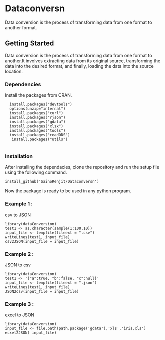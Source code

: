 # Dataconversn

Data conversion is the process of transforming data from one format to another format.

## Getting Started

Data conversion is the process of transforming data from one format to another.It involves extracting data from its original source, transforming the data into the desired format, and finally, loading the data into the source location.

### Dependencies

Install the packages from CRAN.
```
  install.packages("devtools")
  options(unzip="internal")
  install.packages("curl")
  install.packages("rjson") 
  install.packages("gdata") 
  install.packages("xlsx") 
  install.packages("tools") 
  install.packages("readODS") 
   install.packages("utils")
  
  ``` 
  
### Installation

After installing the dependacies, clone the repository and run the setup file using the following command.

```
install_github('SainoRenjit/Dataconversn')
```

Now the package is ready to be used in any python program.

### Example 1 :

csv to JSON

```
library(dataConversion)
test1 <- as.character(sample(1:100,10))
input_file <- tempfile(fileext = ".csv")
writeLines(test1, input_file)
csv2JSON(input_file = input_file)
```

### Example 2 :

 JSON to csv

```
library(dataConversion)
test1 <- '{"a":true, "b":false, "c":null}'
input_file <- tempfile(fileext = ".json")
writeLines(test1, input_file)
JSON2csv(input_file = input_file)
```

### Example 3 :

 excel to JSON 
 
 ```
 library(dataConversion)
 input_file <- file.path(path.package('gdata'),'xls','iris.xls')
 ecxel2JSON( input_file)
 ```
 
